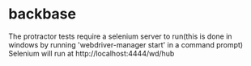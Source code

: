 # backbase

The protractor tests require a selenium server to run(this is done in windows by running 'webdriver-manager start' in a command prompt)
Selenium will run at http://localhost:4444/wd/hub
